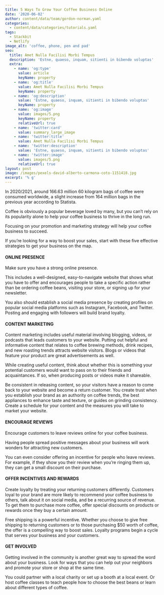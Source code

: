 ```yaml
---
title: 5 Ways To Grow Your Coffee Business Online
date: '2020-06-02'
author: content/data/team/gordon-norman.yaml
categories:
  - content/data/categories/tutorials.yaml
tags:
  - Stackbit
  - Netlify
image_alt: 'coffee, phone, pen and pad'
seo:
  title: Amet Nulla Facilisi Morbi Tempus
  description: 'Estne, quaeso, inquam, sitienti in bibendo voluptas'
  extra:
    - name: 'og:type'
      value: article
      keyName: property
    - name: 'og:title'
      value: Amet Nulla Facilisi Morbi Tempus
      keyName: property
    - name: 'og:description'
      value: 'Estne, quaeso, inquam, sitienti in bibendo voluptas'
      keyName: property
    - name: 'og:image'
      value: images/5.png
      keyName: property
      relativeUrl: true
    - name: 'twitter:card'
      value: summary_large_image
    - name: 'twitter:title'
      value: Amet Nulla Facilisi Morbi Tempus
    - name: 'twitter:description'
      value: 'Estne, quaeso, inquam, sitienti in bibendo voluptas'
    - name: 'twitter:image'
      value: images/5.png
      relativeUrl: true
layout: post
image: /images/pexels-david-alberto-carmona-coto-1151418.jpg
excerpt: '% g'
---
```

In 2020/2021, around 166.63 million 60 kilogram bags of coffee were consumed worldwide, a slight increase from 164 million bags in the previous year according to Statista.

Coffee is obviously a popular beverage loved by many, but you can’t rely on its popularity alone to help your coffee business to thrive in the long run.

Focusing on your promotion and marketing strategy will help your coffee business to succeed. 

If you’re looking for a way to boost your sales, start with these five effective strategies to get your business on the map.

#### **ONLINE PRESENCE**

Make sure you have a strong online presence.

This includes a well-designed, easy-to-navigate website that shows what you have to offer and encourages people to take a specific action rather than be ordering coffee beans, visiting your store, or signing up for your newsletter.

You also should establish a social media presence by creating profiles on popular social media platforms such as Instagram, Facebook, and Twitter. Posting and engaging with followers will build brand loyalty.

#### **CONTENT MARKETING**

Content marketing includes useful material involving blogging, videos, or podcasts that leads customers to your website. Putting out helpful and informative content that relates to coffee brewing methods, drink recipes, and new roasting trends attracts website visitors. Blogs or videos that feature your product are great advertisements as well.

While creating useful content, think about whether this is something your potential customers would want to pass on to their friends and acquaintances. If so, when producing posts or videos make it shareable.

Be consistent in releasing content, so your visitors have a reason to come back to your website and become a return customer. You create trust when you establish your brand as an authority on coffee trends, the best appliances to enhance taste and texture, or guides on grinding consistency. Create a schedule for your content and the measures you will take to market your website.

#### **ENCOURAGE REVIEWS**

Encourage customers to leave reviews online for your coffee business.

Having people spread positive messages about your business will work wonders for attracting new customers.

You can even consider offering an incentive for people who leave reviews. For example, if they show you their review when you’re ringing them up, they can get a small discount on their purchase. 

#### **OFFER INCENTIVES AND REWARDS** 

Create loyalty by treating your returning customers differently. Customers loyal to your brand are more likely to recommend your coffee business to others, talk about it on social media, and be a recurring source of revenue. To get them to purchase more coffee, offer special discounts on products or rewards once they buy a certain amount.

Free shipping is a powerful incentive. Whether you choose to give free shipping to returning customers or to those purchasing $50 worth of coffee, the offer is a compelling way to boost sales. Loyalty programs begin a cycle that serves your business and your customers.

#### **GET INVOLVED**

Getting involved in the community is another great way to spread the word about your business. Look for ways that you can help out your neighbors and promote your store or shop at the same time.

You could partner with a local charity or set up a booth at a local event. Or host coffee classes to teach people how to choose the best beans or learn about different types of coffee. 

